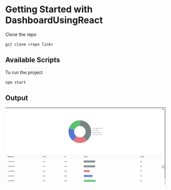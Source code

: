 # Getting Started with DashboardUsingReact

Clone the repo
```
git clone <repo link>
```

## Available Scripts

To run the project

```
npm start
```
## Output
![React Logo](./docs/run/pie-table.png)
